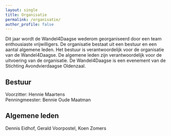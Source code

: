 ```yaml
---
layout: single
title: Organisatie
permalink: /organisatie/
author_profile: false
---
```


Dit jaar wordt de Wandel4Daagse wederom georganiseerd door een team enthousiaste vrijwilligers. De organisatie bestaat uit een bestuur en een aantal algemene leden. Het bestuur is verantwoordelijk voor de organisatie van de Wandel4Daagse. De algemene leden zijn verantwoordelijk voor de uitvoering van de organisatie. De Wandel4Daagse is een evenement van de Stichting Avondvierdaagse Oldenzaal.

## Bestuur
Voorzitter: Hennie Maartens<br/>
Penningmeester: Bennie Oude Maatman

## Algemene leden
Dennis Eidhof, Gerald Voorpostel, Koen Zomers
